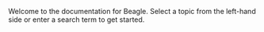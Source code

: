 Welcome to the documentation for Beagle. Select a topic from the left-hand side or enter a search term to get started.